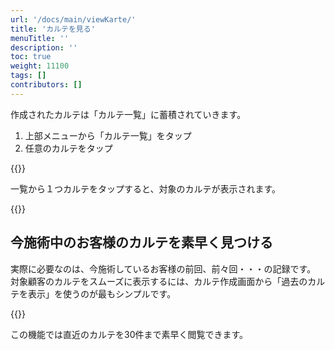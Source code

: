 ```yaml
---
url: '/docs/main/viewKarte/'
title: 'カルテを見る'
menuTitle: ''
description: ''
toc: true
weight: 11100
tags: []
contributors: []
---
```


作成されたカルテは「カルテ一覧」に蓄積されていきます。

1. 上部メニューから「カルテ一覧」をタップ
2. 任意のカルテをタップ

{{<iTablet filename="img/karteList" msg="顧客の作成画面">}}

一覧から１つカルテをタップすると、対象のカルテが表示されます。

{{<iTablet filename="img/karteDetail" msg="顧客の作成画面">}}

## 今施術中のお客様のカルテを素早く見つける

実際に必要なのは、今施術しているお客様の前回、前々回・・・の記録です。  
対象顧客のカルテをスムーズに表示するには、カルテ作成画面から「過去のカルテを表示」を使うのが最もシンプルです。

{{<iTablet filename="img/prevKarte" msg="顧客の作成画面">}}

この機能では直近のカルテを30件まで素早く閲覧できます。
